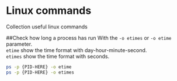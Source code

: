 Linux commands
=============================
Collection useful linux commands

##Check how long a process has run
With the `-o etimes` or `-o etime` parameter.  
`etime` show the time format with day-hour-minute-second.  
`etimes` show the time format with seconds.  
```sh
ps -p {PID-HERE} -o etime
ps -p {PID-HERE} -o etimes
```

